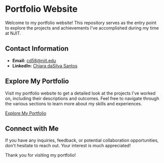 # Portfolio Website

Welcome to my portfolio website! This repository serves as the entry point to explore the projects and achievements I've accomplished during my time at NJIT.

## Contact Information
- **Email:** [cd58@njit.edu](mailto:cd58@njit.edu)
- **LinkedIn:** [Chiara daSilva Santos](www.linkedin.com/in/chiara-dasilva-santos-b01099230)

## Explore My Portfolio

Visit my portfolio website to get a detailed look at the projects I've worked on, including their descriptions and outcomes. Feel free to navigate through the various sections to learn more about my skills and experiences.

[Explore My Portfolio](https://yourportfolio.website)

## Connect with Me

If you have any inquiries, feedback, or potential collaboration opportunities, don't hesitate to reach out. Your interest is much appreciated!

Thank you for visiting my portfolio!
